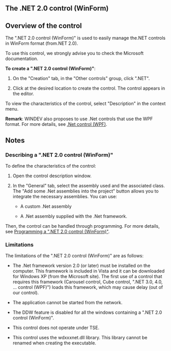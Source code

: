 


## The .NET 2.0 control (WinForm)
			



<a name="NOTE1"></a>
<a name="NOTE1_1"></a>


## Overview of the control
<a name="overview_the_control_ELTTEXTE000121"></a>
The ".NET 2.0 control (WinForm)" is used to easily manage the.NET controls in WinForm format (from.NET 2.0).

To use this control, we strongly advise you to check the Microsoft documentation.

**To create a ".NET 2.0 control (WinForm)"**: 

1. On the "Creation" tab, in the "Other controls" group, click ".NET".

2. Click at the desired location to create the control. The control appears in the editor.




To view the characteristics of the control, select "Description" in the context menu.

**Remark**: WINDEV also proposes to use .Net controls that use the WPF format. For more details, see [.Net control (WPF)](../WDChamp/1017001.md). 

<a name="NOTE2"></a>
<a name="NOTE2_1"></a>


## Notes
<a name="notes_ELTTEXTE000145"></a>


### Describing a ".NET 2.0 control (WinForm)"
<a name="describing_net_20_control_winform_ELTPARAGRAPHE000044"></a>

To define the characteristics of the control: 

1. Open the control description window. 

2. In the "General" tab, select the assembly used and the associated class. The "Add some .Net assemblies into the project" button allows you to integrate the necessary assemblies. You can use: 

	- A custom .Net assembly

	- A .Net assembly supplied with the .Net framework. 







Then, the control can be handled through programming. For more details, see [Programming a ".NET 2.0 control (WinForm)"](../WDChamp/1000019579.md).


### Limitations
<a name="limitations_ELTPARAGRAPHE000064"></a>

The limitations of the ".NET 2.0 control (WinForm)" are as follows:

- The .Net framework version 2.0 (or later) must be installed on the computer. This framework is included in Vista and it can be downloaded for Windows XP (from the Microsoft site).
	The first use of a control that requires this framework (Carousel control, Cube control, ".NET 3.0, 4.0, ... control (WPF)") loads this framework, which may cause delay (out of our control).

- The application cannot be started from the network.

- The DDW feature is disabled for all the windows containing a ".NET 2.0 control (WinForm)".

- This control does not operate under TSE.

- This control uses the wdxxxnet.dll library. This library cannot be renamed when creating the executable.





